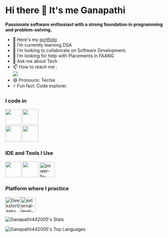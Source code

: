 # Hi there 👋 It's me Ganapathi

 **Passionate software enthusiast with a strong foundation in programming and problem-solving.**
- 🔭 Here's my [portfolio](https://ganapathi-m.netlify.app/)                                                 
- 🌱 I’m currently learning DSA
- 👯 I’m looking to collaborate on Software Development.
- 🤔 I’m looking for help with Placements in FAANG
- 💬 Ask me about Tech
- 📫 How to reach me :
<br /> [<img src="https://img.shields.io/badge/LinkedIn-0077B5?style=for-the-badge&logo=linkedin&logoColor=white" />](https://www.linkedin.com/in/ganapathi-m-82214125a)
- 😄 Pronouns: Techie
- ⚡ Fun fact: Code explorer.


### I code in
<img height="50" width="50" src="https://img.icons8.com/color/48/000000/python.png" />  <img height="50" width="50" src="https://img.icons8.com/color/48/000000/c-plus-plus-logo.png" />  
 <img height="50" width="50" src="https://img.icons8.com/color/48/000000/mysql-logo.png"/> <img height="50" width="50" src="https://img.icons8.com/?size=48&id=13679&format=png"/>
### IDE and Tools I Use
<img height="50" width="50" src="https://img.icons8.com/color/48/000000/visual-studio-code-2019.png"/>  <img height="50" width="50" src="https://img.icons8.com/color/50/000000/git.png"/> <img width="48" height="48" src="https://img.icons8.com/fluency/48/power-bi-2021.png" alt="power-bi-2021"/> 

### Platform where I practice
<img width="48" height="48" src="https://img.icons8.com/color/48/GeeksforGeeks.png" alt="GeeksforGeeks"/><img width="48" height="48" src="https://img.icons8.com/external-tal-revivo-color-tal-revivo/48/external-level-up-your-coding-skills-and-quickly-land-a-job-logo-color-tal-revivo.png" alt="external-level-up-your-coding-skills-and-quickly-land-a-job-logo-color-tal-revivo"/>



![Ganapathi442005's Stats](https://github-readme-stats.vercel.app/api?username=Ganapathi442005&theme=vue-dark&show_icons=true&hide_border=true&count_private=true)

![Ganapathi442005's Top Languages](https://github-readme-stats.vercel.app/api/top-langs/?username=Ganapathi442005&theme=vue-dark&show_icons=true&hide_border=true&layout=compact)

